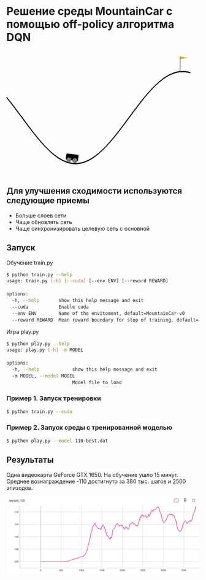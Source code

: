 # Решение среды MountainCar с помощью off-policy алгоритма DQN
![Обученная модель](/assets/video.gif)

## Для улучшения сходимости используются следующие приемы
* Больше слоев сети
* Чаще обновлять сеть
* Чаще синхронизировать целевую сеть с основной

## Запуск
Обучение train.py

```bash
$ python train.py --help
usage: train.py [-h] [--cuda] [--env ENV] [--reward REWARD]

options:
  -h, --help       show this help message and exit
  --cuda           Enable cuda
  --env ENV        Name of the envitoment, default=MountainCar-v0
  --reward REWARD  Mean reward boundary for stop of training, default=-110.00
```

Игра play.py

```bash
$ python play.py --help
usage: play.py [-h] -m MODEL

options:
  -h, --help            show this help message and exit
  -m MODEL, --model MODEL
                        Model file to load
  ```

### Пример 1. Запуск тренировки
```bash
$ python train.py --cuda
```

### Пример 2. Запуск среды с тренированной моделью
```bash
$ python play.py --model 110-best.dat
```

## Результаты
Одна видеокарта GeForce GTX 1650.
На обучение ушло 15 минут.
Среднее вознаграждение -110 достигнуто за 380 тыс. шагов и 2500 эпизодов.

![Средняя награда за 100 шагов](/assets/result.png)
